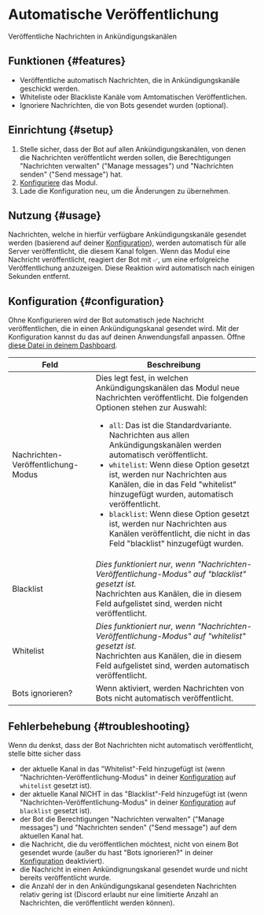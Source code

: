 # Automatische Veröffentlichung

Veröffentliche Nachrichten in Ankündigungskanälen

<ModuleOverview moduleName="auto-publisher" />

## Funktionen {#features}

* Veröffentliche automatisch Nachrichten, die in Ankündigungskanäle geschickt werden.
* Whiteliste oder Blackliste Kanäle vom Amtomatischen Veröffentlichen.
* Ignoriere Nachrichten, die von Bots gesendet wurden (optional).

## Einrichtung {#setup}

1. Stelle sicher, dass der Bot auf allen Ankündigungskanälen, von denen die Nachrichten veröffentlicht werden sollen, die Berechtigungen "Nachrichten verwalten" ("Manage messages") und "Nachrichten senden" ("Send message") hat.
2. [Konfiguriere](#configuration) das Modul.
3. Lade die Konfiguration neu, um die Änderungen zu übernehmen.

## Nutzung {#usage}

Nachrichten, welche in hierfür verfügbare Ankündigungskanäle gesendet werden (basierend auf deiner [Konfiguration](#configuration)), werden automatisch 
für alle Server veröffentlicht, die diesem Kanal folgen. 
Wenn das Modul eine Nachricht veröffentlicht, reagiert der Bot mit `✅`, um eine erfolgreiche Veröffentlichung anzuzeigen. Diese 
Reaktion wird automatisch nach einigen Sekunden entfernt.

## Konfiguration {#configuration}

Ohne Konfigurieren wird der Bot automatisch jede Nachricht veröffentlichen, die in einen Ankündigungskanal gesendet wird. Mit der Konfiguration 
kannst du das auf deinen Anwendungsfall anpassen.
Öffne [diese Datei in deinem Dashboard](https://scnx.app/de/glink?page=bot/configuration?file=auto-publisher|config).

| Feld                               | Beschreibung                                                                                                                                                                                                                                                                                                                                                                                                                                                                                                                                                                                                                               |
|------------------------------------|--------------------------------------------------------------------------------------------------------------------------------------------------------------------------------------------------------------------------------------------------------------------------------------------------------------------------------------------------------------------------------------------------------------------------------------------------------------------------------------------------------------------------------------------------------------------------------------------------------------------------------------------|
| Nachrichten-Veröffentlichung-Modus | Dies legt fest, in welchen Ankündigungskanälen das Modul neue Nachrichten veröffentlicht. Die folgenden Optionen stehen zur Auswahl: <ul><li><code>all</code>: Das ist die Standardvariante. Nachrichten aus allen Ankündigungskanälen werden automatisch veröffentlicht.</li><li><code>whitelist</code>: Wenn diese Option gesetzt ist, werden nur Nachrichten aus Kanälen, die in das Feld "whitelist" hinzugefügt wurden, automatisch veröffentlicht.</li><li><code>blacklist</code>: Wenn diese Option gesetzt ist, werden nur Nachrichten aus Kanälen veröffentlicht, die nicht in das Feld "blacklist" hinzugefügt wurden.</li></ul> |
| Blacklist                          | *Dies funktioniert nur, wenn "Nachrichten-Veröffentlichung-Modus" auf "blacklist" gesetzt ist.*<br/>Nachrichten aus Kanälen, die in diesem Feld aufgelistet sind, werden nicht veröffentlicht.                                                                                                                                                                                                                                                                                                                                                                                                                                             |
| Whitelist                          | *Dies funktioniert nur, wenn "Nachrichten-Veröffentlichung-Modus" auf "whitelist" gesetzt ist.*<br/>Nachrichten aus Kanälen, die in diesem Feld aufgelistet sind, werden automatisch veröffentlicht.                                                                                                                                                                                                                                                                                                                                                                                                                                       |
| Bots ignorieren?                   | Wenn aktiviert, werden Nachrichten von Bots nicht automatisch veröffentlicht.                                                                                                                                                                                                                                                                                                                                                                                                                                                                                                                                                              |

## Fehlerbehebung {#troubleshooting}

Wenn du denkst, dass der Bot Nachrichten nicht automatisch veröffentlicht, stelle bitte sicher dass

* der aktuelle Kanal in das "Whitelist"-Feld hinzugefügt ist (wenn "Nachrichten-Veröffentlichung-Modus" in deiner [Konfiguration](#configuration) auf `whitelist`
  gesetzt ist).
* der aktuelle Kanal NICHT in das "Blacklist"-Feld hinzugefügt ist (wenn "Nachrichten-Veröffentlichung-Modus" in deiner [Konfiguration](#configuration) auf `blacklist`
  gesetzt ist).
* der Bot die Berechtigungen "Nachrichten verwalten" ("Manage messages") und "Nachrichten senden" ("Send message") auf dem aktuellen Kanal hat.
* die Nachricht, die du veröffentlichen möchtest, nicht von einem Bot gesendet wurde (außer du hast "Bots ignorieren?" 
  in deiner [Konfiguration](#configuration) deaktiviert).
* die Nachricht in einen Ankündignungskanal gesendet wurde und nicht bereits veröffentlicht wurde.
* die Anzahl der in den Ankündigungskanal gesendeten Nachrichten relativ gering ist (Discord erlaubt nur eine limitierte Anzahl an 
  Nachrichten, die veröffentlicht werden können).
